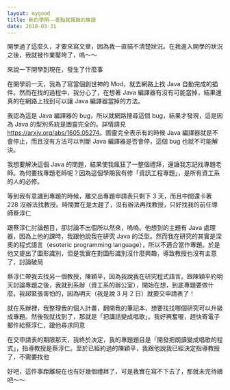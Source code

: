 ```yaml
---
layout: mygood
title: 新的學期——差點就報銷的專題
date: 2018-03-31
---
```


開學過了這麼久，才要來寫文章，因為我一直搞不清楚狀況。在我進入開學的狀況之後，我就被作業壓垮了，嗚～～

來說一下開學到現在，發生了什麼事

在開學前一天，我為了寫當個創世神的 Mod，就去網路上找 Java 自動完成的插件。然而在找的過程中，我分心了，在想著 Java 編譯器有沒有可能當掉，結果還真的在網路上找到可以讓 Java 編譯器當掉的方法。

我認為這是 Java 編譯器的 bug，所以就網路搜尋這個 bug，結果才發現，這是因為 Java 的型別系統是圖靈完全的。詳情請見 <https://arxiv.org/abs/1605.05274>。圖靈完全表示有的時候 Java 編譯器就是不會停止，而且沒有方法可以判斷 Java 編譯器是否會停，這個 bug 也就不可能解決。

我想要解決這個 Java 的問題，結果使我瘋狂了一整個禮拜，還讓我忘記找專題老師。為何要找專題老師呢？因為這個學期我有修「資訊工程專題」，是所有資工系的人的必修。

等到我有意識到專題的時候，離交出專題申請表只剩下 3 天，而且中間還卡著 228 沒辦法找教授。時間實在是太趕了，沒有辦法再找教授，只好找我的前任導師蔡淳仁

跟蔡淳仁討論題目，卻討論不出個所以然來，嗚嗚。他想到的主題有 Java 處理器，因為上他的課時，我跟他說我在研究 Java 的泛型。然而我在研究的其實是深奧的程式語言（esoteric programming language），所以不適合當作專題。於是他又提出了圖形識別，但是我實在對圖形識別沒什麼興趣，導致教授也沒有主意了，討論破局

蔡淳仁帶我去找另一個教授，陳穎平，因為我說我在研究程式語言。跟陳穎平約明天討論專題之後，我就到系辦（資工系的辦公室），開始在想，到底專題要做什麼。我超緊張害怕的，因為明天（我是說 3 月 2 日）就要交申請表了！

就在系辦裡，我整理我的個人計畫，翻開我的筆記本，想要找找哪個研究可以升級成專題。然後我就找到了，那就是「把講話變成唱歌」。我好興奮喔，趕快寄電子郵件給蔡淳仁，跟他尋求同意

在交申請表的期限那天，我終於決定，我的專題題目是「開發把朗讀變成唱歌的程式」，指導教授是蔡淳仁。至於已經約過的陳穎平，我跟他說我已經決定指導教授了，不需要找他

好吧，這件事距離現在也有好幾個禮拜了，可是我實在寫不下去了，那就未完待續吧～～
